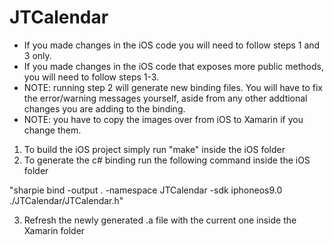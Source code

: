 # JTCalendar

- If you made changes in the iOS code you will need to follow steps 1 and 3 only.
- If you made changes in the iOS code that exposes more public methods, you will need to follow steps 1-3.
- NOTE: running step 2 will generate new binding files. You will have to fix the error/warning messages yourself, aside from any other addtional changes you are adding to the binding.
- NOTE: you have to copy the images over from iOS to Xamarin if you change them.

1. To build the iOS project simply run "make" inside the iOS folder
2. To generate the c# binding run the following command inside the iOS folder

"sharpie bind -output . -namespace JTCalendar -sdk iphoneos9.0 ./JTCalendar/JTCalendar.h"

3. Refresh the newly generated .a file with the current one inside the Xamarin folder  
